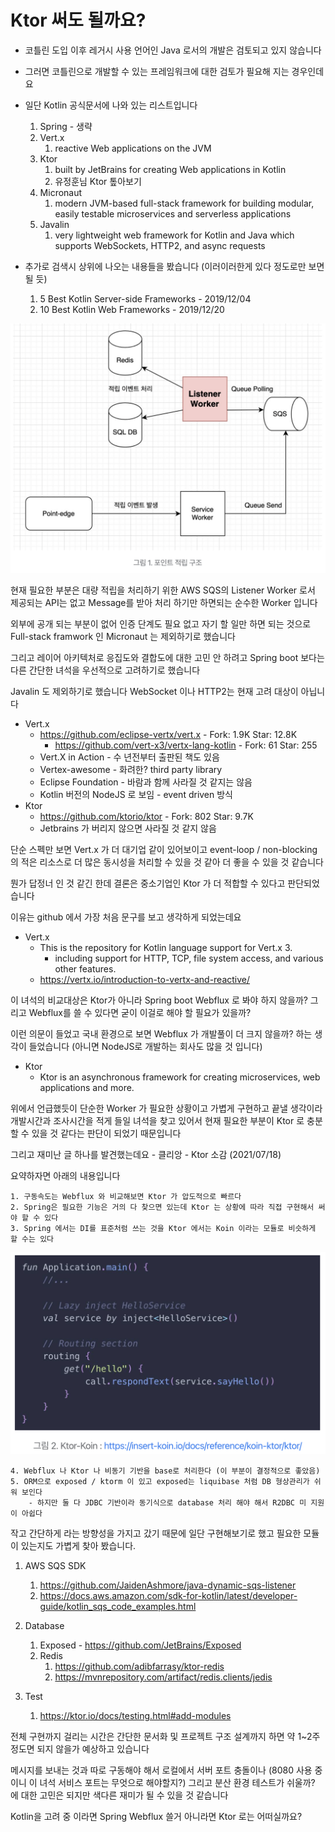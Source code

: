 # Ktor 써도 될까요?

-  코틀린 도입 이후 레거시 사용 언어인 Java 로서의 개발은 검토되고 있지 않습니다

-  그러면 코틀린으로 개발할 수 있는 프레임워크에 대한 검토가 필요해 지는 경우인데요 

- 일단 Kotlin 공식문서에 나와 있는 리스트입니다 
	1. Spring - 생략 
	2. Vert.x
		1.  reactive Web applications on the JVM
	3. Ktor 
		1. built by JetBrains for creating Web applications in Kotlin
		2. 유정훈님 Ktor 톺아보기
	4. Micronaut 
		1. modern JVM-based full-stack framework for building modular, easily testable microservices and serverless applications
	5. Javalin
		1. very lightweight web framework for Kotlin and Java which supports WebSockets, HTTP2, and async requests

- 추가로 검색시 상위에 나오는 내용들을 봤습니다 
(이러이러한게 있다 정도로만 보면 될 듯)

  1. 5 Best Kotlin Server-side Frameworks - 2019/12/04
  2. 10 Best Kotlin Web Frameworks - 2019/12/20


![image](./images/2022-09-24/point.png)

현재 필요한 부분은 대량 적립을 처리하기 위한 AWS SQS의 Listener Worker 로서 제공되는 API는 없고 Message를 받아 처리 하기만 하면되는 순수한 Worker 입니다 

외부에 공개 되는 부분이 없어 인증 단계도 필요 없고 자기 할 일만 하면 되는 것으로 Full-stack framwork 인 Micronaut 는 제외하기로 했습니다 

그리고 레이어 아키텍처로 응집도와 결합도에 대한 고민 안 하려고 Spring boot 보다는 다른 간단한 녀석을 우선적으로 고려하기로 했습니다 

Javalin 도 제외하기로 했습니다 WebSocket 이나 HTTP2는 현재 고려 대상이 아닙니다 

- Vert.x
  - https://github.com/eclipse-vertx/vert.x - Fork: 1.9K Star: 12.8K
    - https://github.com/vert-x3/vertx-lang-kotlin - Fork: 61 Star: 255
  - Vert.X in Action - 수 년전부터 출판된 책도 있음
  - Vertex-awesome - 화려한? third party library
  - Eclipse Foundation - 바람과 함께 사라질 것 같지는 않음
  - Kotlin 버전의 NodeJS 로 보임 - event driven 방식 
- Ktor
  - https://github.com/ktorio/ktor - Fork: 802 Star: 9.7K 
  - Jetbrains 가 버리지 않으면 사라질 것 같지 않음 

단순 스펙만 보면 Vert.x 가 더 대기업 같이 있어보이고 event-loop / non-blocking 의 적은 리소스로 더 많은 동시성을 처리할 수 있을 것 같아 더 좋을 수 있을 것 같습니다 

뭔가 답정너 인 것 같긴 한데 결론은 중소기업인 Ktor 가 더 적합할 수 있다고 판단되었습니다

이유는 github 에서 가장 처음 문구를 보고 생각하게 되었는데요 

- Vert.x
  - This is the repository for Kotlin language support for Vert.x 3. 
    - including support for HTTP, TCP, file system access, and various other features.
  - https://vertx.io/introduction-to-vertx-and-reactive/

이 녀석의 비교대상은 Ktor가 아니라 Spring boot Webflux 로 봐야 하지 않을까? 그리고 Webflux를 쓸 수 있다면 굳이 이걸로 해야 할 필요가 있을까? 

이런 의문이 들었고 국내 환경으로 보면 Webflux 가 개발풀이 더 크지 않을까? 하는 생각이 들었습니다 (아니면 NodeJS로 개발하는 회사도 많을 것 입니다) 

- Ktor
  - Ktor is an asynchronous framework for creating microservices, web applications and more. 


위에서 언급했듯이 단순한 Worker 가 필요한 상황이고 가볍게 구현하고 끝낼 생각이라 개발시간과 조사시간을 적게 들일 녀석을 찾고 있어서 현재 필요한 부분이 Ktor 로 충분할 수 있을 것 같다는 판단이 되었기 때문입니다 

그리고 재미난 글 하나를 발견했는데요 - 클리앙 - Ktor 소감 (2021/07/18)

요약하자면 아래의 내용입니다

	1. 구동속도는 Webflux 와 비교해보면 Ktor 가 압도적으로 빠르다 
	2. Spring은 필요한 기능은 거의 다 찾으면 있는데 Ktor 는 상황에 따라 직접 구현해서 써야 할 수 있다 
	3. Spring 에서는 DI를 표준처럼 쓰는 것을 Ktor 에서는 Koin 이라는 모듈로 비슷하게 할 수는 있다 
   ![image](./images/2022-09-24/koin.png)
    
    4. Webflux 나 Ktor 나 비동기 기반을 base로 처리한다 (이 부분이 결정적으로 좋았음) 
    5. ORM으로 exposed / ktorm 이 있고 exposed는 liquibase 처럼 DB 형상관리가 쉬워 보인다 
		- 하지만 둘 다 JDBC 기반이라 동기식으로 database 처리 해야 해서 R2DBC 미 지원이 아쉽다 

작고 간단하게 라는 방향성을 가지고 갔기 때문에 일단 구현해보기로 했고 필요한 모듈이 있는지도 가볍게 찾아 봤습니다. 

1. AWS SQS SDK
   1. https://github.com/JaidenAshmore/java-dynamic-sqs-listener
   2. https://docs.aws.amazon.com/sdk-for-kotlin/latest/developer-guide/kotlin_sqs_code_examples.html

2. Database
   1. Exposed - https://github.com/JetBrains/Exposed
   2. Redis 
      1. https://github.com/adibfarrasy/ktor-redis
      2. https://mvnrepository.com/artifact/redis.clients/jedis
3. Test
   1. https://ktor.io/docs/testing.html#add-modules
 
전체 구현까지 걸리는 시간은 간단한 문서화 및 프로젝트 구조 설계까지 하면 약 1~2주 정도면 되지 않을가 예상하고 있습니다 

메시지를 보내는 것과 따로 구동해야 해서 로컬에서 서버 포트 충돌이나 (8080 사용 중이니 이 녀석 서비스 포트는 무엇으로 해야할지?) 그리고 분산 환경 테스트가 쉬울까? 에 대한 고민은 되지만 색다른 재미가 될 수 있을 것 같습니다 

Kotlin을 고려 중 이라면 Spring Webflux 쓸거 아니라면 Ktor 로는 어떠실까요? 
